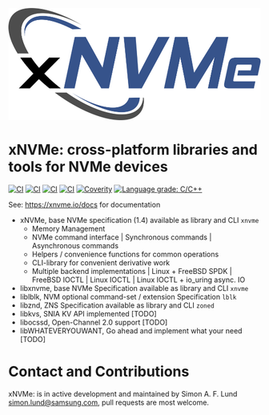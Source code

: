 ![xNVMe Logo](/docs/_static/xnvme-logo-medium.png)

xNVMe: cross-platform libraries and tools for NVMe devices
============================================================

[![CI](https://github.com/OpenMPDK/xNVMe/workflows/linux-binaries-test/badge.svg)](https://github.com/OpenMPDK/xNVMe/actions/)
[![CI](https://github.com/OpenMPDK/xNVMe/workflows/linux-build-test/badge.svg)](https://github.com/OpenMPDK/xNVMe/actions/)
[![CI](https://github.com/OpenMPDK/xNVMe/workflows/dockerize/badge.svg)](https://github.com/OpenMPDK/xNVMe/actions/)
[![CI](https://github.com/OpenMPDK/xNVMe/workflows/style/badge.svg)](https://github.com/OpenMPDK/xNVMe/actions/)
[![Coverity](https://scan.coverity.com/projects/xNVMe/badge.svg)](https://scan.coverity.com/projects/xNVMe)
[![Language grade: C/C++](https://img.shields.io/lgtm/grade/cpp/g/OpenMPDK/xNVMe.svg?logo=lgtm&logoWidth=18)](https://lgtm.com/projects/g/OpenMPDK/xNVMe/context:cpp)

See: https://xnvme.io/docs for documentation

- xNVMe, base NVMe specification (1.4) available as library and CLI `xnvme`
  - Memory Management
  - NVMe command interface
    | Synchronous commands
    | Asynchronous commands
  - Helpers / convenience functions for common operations
  - CLI-library for convenient derivative work
  - Multiple backend implementations
    | Linux + FreeBSD SPDK
    | FreeBSD IOCTL
    | Linux IOCTL
    | Linux IOCTL + io_uring async. IO
- libxnvme, base NVMe Specification available as library and CLI `xnvme`
- liblblk, NVM optional command-set / extension Specification `lblk`
- libznd, ZNS Specification available as library and CLI `zoned`
- libkvs, SNIA KV API implemented [TODO]
- libocssd, Open-Channel 2.0 support [TODO]
- libWHATEVERYOUWANT, Go ahead and implement what your need [TODO]

Contact and Contributions
=========================

xNVMe: is in active development and maintained by Simon A. F. Lund
<simon.lund@samsung.com>, pull requests are most welcome.
